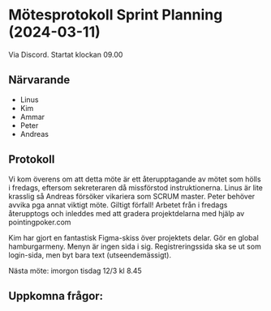 # Mötesprotokoll Sprint Planning (2024-03-11)
Via Discord. Startat klockan 09.00

## Närvarande
* Linus
* Kim
* Ammar
* Peter
* Andreas


## Protokoll
Vi kom överens om att detta möte är ett återupptagande av mötet som hölls i fredags,
eftersom sekreteraren då missförstod instruktionerna.
Linus är lite krasslig så Andreas försöker vikariera som SCRUM master.
Peter behöver avvika pga annat viktigt möte. Giltigt förfall!
Arbetet från i fredags återupptogs och inleddes med att gradera projektdelarna
med hjälp av pointingpoker.com

Kim har gjort en fantastisk Figma-skiss över projektets delar.
Gör en global hamburgarmeny. Menyn är ingen sida i sig.
Registreringssida ska se ut som login-sida, men byt bara text (utseendemässigt).


Nästa möte: imorgon tisdag 12/3 kl 8.45


## Uppkomna frågor:
